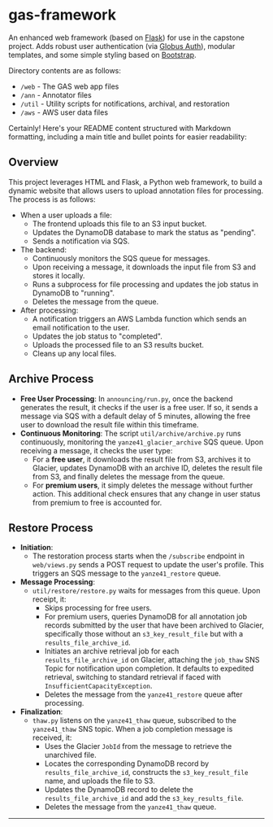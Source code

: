 # gas-framework
An enhanced web framework (based on [Flask](http://flask.pocoo.org/)) for use in the capstone project. Adds robust user authentication (via [Globus Auth](https://docs.globus.org/api/auth)), modular templates, and some simple styling based on [Bootstrap](http://getbootstrap.com/).

Directory contents are as follows:
* `/web` - The GAS web app files
* `/ann` - Annotator files
* `/util` - Utility scripts for notifications, archival, and restoration
* `/aws` - AWS user data files

Certainly! Here's your README content structured with Markdown formatting, including a main title and bullet points for easier readability:


## Overview

This project leverages HTML and Flask, a Python web framework, to build a dynamic website that allows users to upload annotation files for processing. The process is as follows:

- When a user uploads a file:
  - The frontend uploads this file to an S3 input bucket.
  - Updates the DynamoDB database to mark the status as "pending".
  - Sends a notification via SQS.
- The backend:
  - Continuously monitors the SQS queue for messages.
  - Upon receiving a message, it downloads the input file from S3 and stores it locally.
  - Runs a subprocess for file processing and updates the job status in DynamoDB to "running".
  - Deletes the message from the queue.
- After processing:
  - A notification triggers an AWS Lambda function which sends an email notification to the user.
  - Updates the job status to "completed".
  - Uploads the processed file to an S3 results bucket.
  - Cleans up any local files.

## Archive Process

- **Free User Processing**: In `announcing/run.py`, once the backend generates the result, it checks if the user is a free user. If so, it sends a message via SQS with a default delay of 5 minutes, allowing the free user to download the result file within this timeframe.
- **Continuous Monitoring**: The script `util/archive/archive.py` runs continuously, monitoring the `yanze41_glacier_archive` SQS queue. Upon receiving a message, it checks the user type:
  - For a **free user**, it downloads the result file from S3, archives it to Glacier, updates DynamoDB with an archive ID, deletes the result file from S3, and finally deletes the message from the queue.
  - For **premium users**, it simply deletes the message without further action. This additional check ensures that any change in user status from premium to free is accounted for.

## Restore Process

- **Initiation**:
  - The restoration process starts when the `/subscribe` endpoint in `web/views.py` sends a POST request to update the user's profile. This triggers an SQS message to the `yanze41_restore` queue.
- **Message Processing**:
  - `util/restore/restore.py` waits for messages from this queue. Upon receipt, it:
    - Skips processing for free users.
    - For premium users, queries DynamoDB for all annotation job records submitted by the user that have been archived to Glacier, specifically those without an `s3_key_result_file` but with a `results_file_archive_id`.
    - Initiates an archive retrieval job for each `results_file_archive_id` on Glacier, attaching the `job_thaw` SNS Topic for notification upon completion. It defaults to expedited retrieval, switching to standard retrieval if faced with `InsufficientCapacityException`.
    - Deletes the message from the `yanze41_restore` queue after processing.
- **Finalization**:
  - `thaw.py` listens on the `yanze41_thaw` queue, subscribed to the `yanze41_thaw` SNS topic. When a job completion message is received, it:
    - Uses the Glacier `JobId` from the message to retrieve the unarchived file.
    - Locates the corresponding DynamoDB record by `results_file_archive_id`, constructs the `s3_key_result_file` name, and uploads the file to S3.
    - Updates the DynamoDB record to delete the `results_file_archive_id` and add the `s3_key_results_file`.
    - Deletes the message from the `yanze41_thaw` queue.

---
